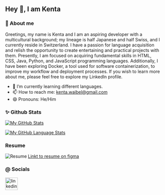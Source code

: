 ## Hey 👋, I am Kenta 

### 👤 About me 
Greetings, my name is Kenta and I am an aspiring developer with a multicultural background; my lineage is half Japanese and half Swiss, and I currently reside in Switzerland. I have a passion for language acquisition and relish the opportunity to create entertaining and practical projects with them. Presently, I am focused on acquiring fundamental skills in HTML, CSS, Java, Python, and JavaScript programming languages. Additionally, I have been exploring Docker, a tool used for software containerization, to improve my workflow and deployment processes. If you wish to learn more about me, please feel free to explore my LinkedIn profile.

- 🌱 I’m currently learning different languages. 
- 📫 How to reach me: kenta.waibel@gmail.com 
- 😄 Pronouns: He/Him 

### ✨ Github Stats 
[![My GitHub Stats](https://github-readme-stats.vercel.app/api/?username=K3NTAW&count_private=true&theme=tokyonight&showicons=true)]()


[![My GitHub Language Stats](https://github-readme-stats.vercel.app/api/top-langs/?username=K3NTAW&langs_count=5&theme=tokyonight)]()


### Resume
![Resume](https://github.com/K3NTAW/K3NTAW/assets/110545644/a5fb1740-934e-4e36-9a3f-818d01880f9c)
[Linkt to resume on figma](https://www.figma.com/file/RwTeyKaoS9irw2XJ0kFOQg/Resume-(Community)?node-id=102%3A726&t=1zuy3Uhjh2O2Pnwr-1)


### @ Socials 
[<img src='https://cdn.jsdelivr.net/npm/simple-icons@3.0.1/icons/linkedin.svg' alt='linkedin' height='40'>](https://www.linkedin.com/in/kenta-waibel/)  

